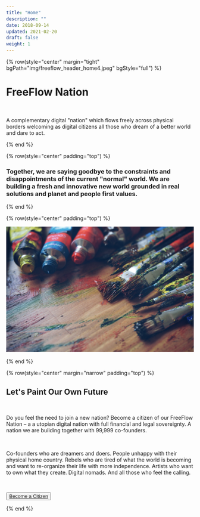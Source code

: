 ```yaml
---
title: "Home"
description: ""
date: 2018-09-14
updated: 2021-02-20
draft: false
weight: 1
---
```


<!-- section 1 -->

{% row(style="center" margin="tight" bgPath="img/freeflow_header_home4.jpeg" bgStyle="full") %} 

<div class="text-white">

# FreeFlow Nation

<br>

A complementary digital "nation" which flows freely across physical borders welcoming as digital citizens all those who dream of a better world and dare to act.

</div>

{% end %}

<div class="container mx-auto">

<!-- section 2  -->

{% row(style="center" padding="top") %}

### Together, we are **saying goodbye** to the constraints and disappointments of the current "normal" world. We are building a fresh and innovative new world grounded in **real solutions** and **planet and people first values**.

{% end %}

<!-- section 3  -->

{% row(style="center" padding="top") %}

![Image](./img/paint.jpeg#large#mx-auto)

{% end %}

<!-- section 4  -->

{% row(style="center" margin="narrow" padding="top") %}

## Let's Paint Our Own Future

<br>

Do you feel the need to join a new nation? Become a citizen of our FreeFlow Nation – a a utopian digital nation with full financial and legal sovereignty. A nation we are building together with 99,999 co-founders. 

<br>

Co-founders who are dreamers and doers. People unhappy with their physical home country. Rebels who are tired of what the world is becoming and want to re-organize their life with more independence. Artists who want to own what they create. Digital nomads. And all those who feel the calling.

<br>

<button>[Become a Citizen](/citizenship)</button>

{% end %}

</div>